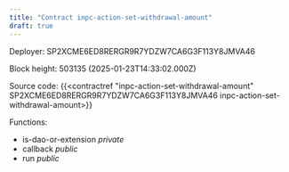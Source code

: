 ```yaml
---
title: "Contract inpc-action-set-withdrawal-amount"
draft: true
---
```

Deployer: SP2XCME6ED8RERGR9R7YDZW7CA6G3F113Y8JMVA46


 



Block height: 503135 (2025-01-23T14:33:02.000Z)

Source code: {{<contractref "inpc-action-set-withdrawal-amount" SP2XCME6ED8RERGR9R7YDZW7CA6G3F113Y8JMVA46 inpc-action-set-withdrawal-amount>}}

Functions:

* is-dao-or-extension _private_
* callback _public_
* run _public_
